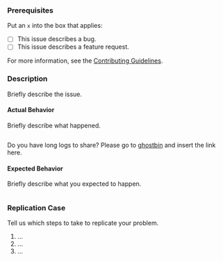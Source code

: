 ### Prerequisites

Put an `x` into the box that applies:

- [ ] This issue describes a bug.
- [ ] This issue describes a feature request.

For more information, see the [Contributing Guidelines](https://github.com/barundel/terraform-aws-logging/tree/master/CONTRIBUTING.md).

### Description

Briefly describe the issue.

#### Actual Behavior

Briefly describe what happened.

```
```

Do you have long logs to share? Please go to [ghostbin](https://ghostbin.co) and insert the link here.

#### Expected Behavior

Briefly describe what you expected to happen.

```
```

### Replication Case

Tell us which steps to take to replicate your problem.

1. ...
2. ...
3. ...

